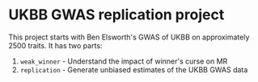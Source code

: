 # UKBB GWAS replication project

This project starts with Ben Elsworth's GWAS of UKBB on approximately 2500 traits. It has two parts:

1. `weak_winner` - Understand the impact of winner's curse on MR
2. `replication` - Generate unbiased estimates of the UKBB GWAS data


